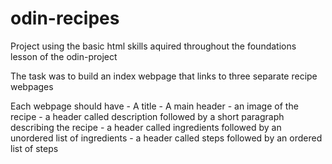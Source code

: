 # odin-recipes

Project using the basic html skills aquired throughout the foundations lesson of the odin-project

The task was to build an index webpage that links to three separate recipe webpages

Each webpage should have
    - A title
    - A main header
    - an image of the recipe
    - a header called description followed by a short paragraph describing the recipe
    - a header called ingredients followed by an unordered list of ingredients
    - a header called steps followed by an ordered list of steps